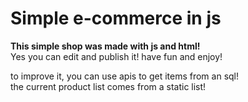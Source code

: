 # Simple e-commerce in js
  
**This simple shop was made with js and html!**  
Yes you can edit and publish it! have fun and enjoy!  
  
to improve it, you can use apis to get items from an sql!  
the current product list comes from a static list!   